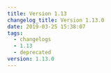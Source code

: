 ```yaml
---
title: Version 1.13
changelog_title: Version 1.13.0
date: 2019-03-25 15:38:07
tags:
  - changelogs
  - 1.13
  - deprecated
version: 1.13.0
---
```


<script src="https://gist.github.com/spinnaker-release/e71d2c5e2f6016b6956970eccc550848.js"/>
